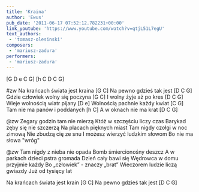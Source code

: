 ```yaml
---
title: 'Kraina'
author: 'Ewus'
pub_date: '2011-06-17 07:52:12.782231+00:00'
link_youtube: 'https://www.youtube.com/watch?v=qtjL51L7egU'
text_authors:
 - 'tomasz-olesinski'
composers:
 - 'mariusz-zadura'
performers:
 - 'mariusz-zadura'
---
```


[G D e C G]
[h C D C G]

#zw
Na krańcach świata jest kraina [G C]
Na pewno gdzieś tak jest [D C G]
Gdzie człowiek wolny się poczyna [G C]
I wolny żyje aż po kres [D C G]
Wieje wolnością wiatr pijany [D e]
Wolnością pachnie każdy kwiat [C G]
Tam nie ma panów i poddanych [h C]
A w oknach nie ma krat [D C G]

@zw
Zegary godzin tam nie mierzą
Któż w szczęściu liczy czas
Barykad zęby się nie szczerzą
Na placach pięknych miast
Tam nigdy czołgi w noc zimową
Nie zbudzą cię ze snu
I możesz wierzyć ludzkim słowom
Bo nie ma słowa "wróg"

@zw
Tam nigdy z nieba nie opada	
Bomb śmiercionośny deszcz
A w parkach dzieci pstra gromada
Dzień cały bawi się
Wędrowca w domu przyjmie każdy
Bo „człowiek” - znaczy „brat”
Wieczorem ludzie liczą gwiazdy
Już od tysięcy lat

Na krańcach świata jest krain [G C]
Na pewno gdzieś tak jest [D C G]